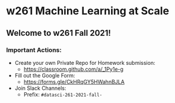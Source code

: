 # w261 Machine Learning at Scale

## Welcome to w261 Fall 2021!

### Important Actions:
- Create your own Private Repo for Homework submission:
  - https://classroom.github.com/a/_1Py1e-g
- Fill out the Google Form:
  - https://forms.gle/CkHRqGY5HWahnBJLA
- Join Slack Channels:
  - Prefix: `#datasci-261-2021-fall-`
